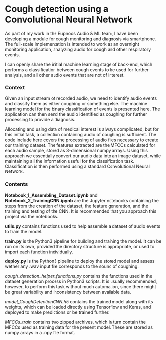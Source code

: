 # Cough detection using a Convolutional Neural Network

As part of my work in the Eupnoos Audio & ML team, I have been developing a module for cough monitoring and diagnosis via smartphone. 
The full-scale implementation is intended to work as an overnight monitoring application, analyzing audio for cough and other respiratory events.

I can openly share the initial machine learning stage of back-end, which performs a classification between cough events to be used for further analysis, and all other audio events that are not of interest.

### Context

Given an input stream of recorded audio, we need to identify audio events and classify them as either coughing or something else. 
The machine learning model for the binary classification of events is presented here. 
The application can then send the audio identified as coughing for further processing to provide a diagnosis. 


Allocating and using data of medical interest is always complicated, but for this initial task, a collection containing audio of coughing is sufficient. 
The code include here covers the processing of audio files necessary to create our training dataset. 
The features extracted are the MFCCs calculated for each audio sample, stored as 3-dimensional numpy arrays. 
Using this approach we essentially convert our audio data into an image dataset, while maintaining all the information useful for the classification task.
Classification is then performed using a standard Convolutional Neural Network.

### Contents

**Notebook_1_Assembling_Dataset.ipynb** and **Notebook_2_TrainingCNN.ipynb** are the Jupyter notebooks containing the steps from the creation of the dataset, the feature generation, and the training and testing of the CNN. It is recommended that you approach this project via the notebooks.

**utils.py** contains functions used to help assemble a dataset of audio events to train the model.

**train.py** is the Python3 pipeline for building and training the model. It can be run on its own, provided the directory structure is appropriate, or used to import each function individually.

**deploy.py** is the Python3 pipeline to deploy the stored model and assess wether any .wav input file corresponds to the sound of coughing.

*cough_detection_helper_functions.py* contains the functions used in the dataset generation process in Python3 scripts. It is usually recommended, however, to perform this task without much automation, since there might be great variability and inconsistency between available data.

*model_CoughDetectionCNN.h5* contains the trained model along with its weights, which can be loaded directly using Tensorflow and Keras, and deployed to make predictions or be trained further.

*MFCCs_train* contains two zipped archives, which in turn contain the MFCCs used as training data for the present model. These are stored as numpy arrays in a .npy file format. 
